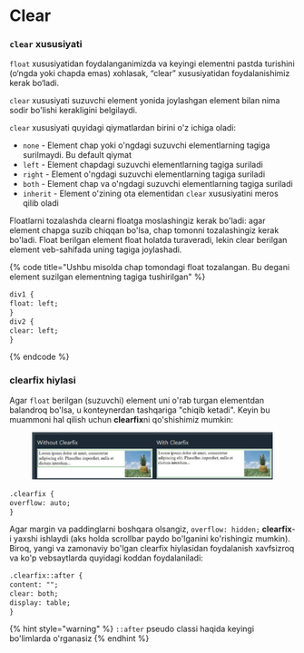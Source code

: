 # Clear

### `clear` xususiyati <a href="#clear-xususiyati" id="clear-xususiyati"></a>

`float` xususiyatidan foydalanganimizda va keyingi elementni pastda turishini (o‘ngda yoki chapda emas) xohlasak, “clear” xususiyatidan foydalanishimiz kerak bo‘ladi.

`clear` xususiyati suzuvchi element yonida joylashgan element bilan nima sodir bo'lishi kerakligini belgilaydi.

`clear` xususiyati quyidagi qiymatlardan birini o'z ichiga oladi:

* `none` - Element chap yoki o'ngdagi suzuvchi elementlarning tagiga surilmaydi. Bu default qiymat
* `left` - Element chapdagi suzuvchi elementlarning tagiga suriladi
* `right` - Element o'ngdagi suzuvchi elementlarning tagiga suriladi
* `both` - Element chap va o'ngdagi suzuvchi elementlarning tagiga suriladi
* `inherit` - Element o'zining ota elementidan `clear` xususiyatini meros qilib oladi

Floatlarni tozalashda clearni floatga moslashingiz kerak bo'ladi: agar element chapga suzib chiqqan bo'lsa, chap tomonni tozalashingiz kerak bo'ladi. Float  berilgan element float holatda turaveradi, lekin clear berilgan element veb-sahifada uning tagiga joylashadi.

{% code title="Ushbu misolda chap tomondagi float tozalangan. Bu degani <div2> element suzilgan <div1> elementning tagiga tushirilgan" %}
```
div1 {
float: left;
}
div2 {
clear: left;
}
```
{% endcode %}

### clearfix hiylasi <a href="#clearfix-hack" id="clearfix-hack"></a>

Agar `float` berilgan (suzuvchi) element uni o'rab turgan elementdan balandroq bo'lsa, u konteynerdan tashqariga "chiqib ketadi". Keyin bu muammoni hal qilish uchun **clearfix**ni qo'shishimiz mumkin:

<figure><img src="../../../.gitbook/assets/image (348).png" alt=""><figcaption></figcaption></figure>

```
.clearfix {
overflow: auto;
}
```

Agar margin va paddinglarni boshqara olsangiz, `overflow: hidden;` **clearfix**-i yaxshi ishlaydi (aks holda scrollbar paydo bo'lganini ko'rishingiz mumkin).  Biroq, yangi va zamonaviy bo'lgan clearfix hiylasidan foydalanish xavfsizroq va ko'p vebsaytlarda quyidagi koddan foydalaniladi:

```
.clearfix::after {
content: "";
clear: both;
display: table;
}
```

{% hint style="warning" %}
`::after` pseudo classi haqida keyingi bo'limlarda o'rganasiz
{% endhint %}
